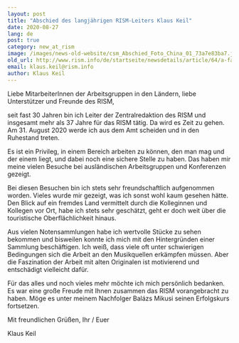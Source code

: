 ```yaml
---
layout: post
title: "Abschied des langjährigen RISM-Leiters Klaus Keil"
date: 2020-08-27
lang: de
post: true
category: new_at_rism
image: /images/news-old-website/csm_Abschied_Foto_China_01_73a7e83ba7.jpg
old_url: http://www.rism.info/de/startseite/newsdetails/article/64/a-farewell-from-long-time-rism-director-klaus-keil.html?tx_ttnews[year]=2020&tx_ttnews[month]=07&cHash=632a85b5c35154cfc050e913cdb202ac
email: klaus.keil@rism.info
author: Klaus Keil
---
```



Liebe MitarbeiterInnen der Arbeitsgruppen in den Ländern, liebe Unterstützer und Freunde des RISM,

seit fast 30 Jahren bin ich Leiter der Zentralredaktion des RISM und insgesamt mehr als 37 Jahre für das RISM tätig. Da wird es Zeit zu gehen. Am 31. August 2020 werde ich aus dem Amt scheiden und in den Ruhestand treten.

Es ist ein Privileg, in einem Bereich arbeiten zu können, den man mag und der einem liegt, und dabei noch eine sichere Stelle zu haben. Das haben mir meine vielen Besuche bei ausländischen Arbeitsgruppen und Konferenzen gezeigt.

Bei diesen Besuchen bin ich stets sehr freundschaftlich aufgenommen worden. Vieles wurde mir gezeigt, was ich sonst wohl kaum gesehen hätte. Den Blick auf ein fremdes Land vermittelt durch die Kolleginnen und Kollegen vor Ort, habe ich stets sehr geschätzt, geht er doch weit über die touristische Oberflächlichkeit hinaus.

Aus vielen Notensammlungen habe ich wertvolle Stücke zu sehen bekommen und bisweilen konnte ich mich mit den Hintergründen einer Sammlung beschäftigen. Ich weiß, dass viele oft unter schwierigen Bedingungen sich die Arbeit an den Musikquellen erkämpfen müssen. Aber die Faszination der Arbeit mit alten Originalen ist motivierend und entschädigt vielleicht dafür.

Für das alles und noch vieles mehr möchte ich mich persönlich bedanken. Es war eine große Freude mit Ihnen zusammen das RISM vorangebracht zu haben. Möge es unter meinem Nachfolger Balázs Mikusi seinen Erfolgskurs fortsetzen.


Mit freundlichen Grüßen,
Ihr / Euer

Klaus Keil



